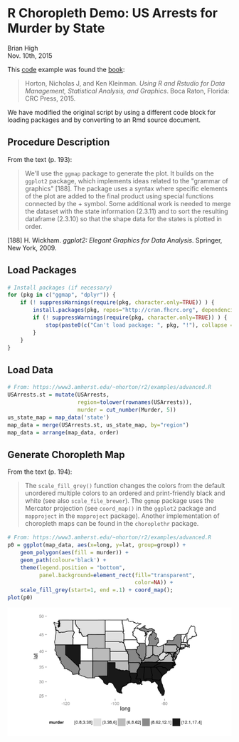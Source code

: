 # R Choropleth Demo: US Arrests for Murder by State
Brian High  
Nov. 10th, 2015  

This [code](https://www3.amherst.edu/~nhorton/r2/examples/advanced.R) example was found the [book](https://www.crcpress.com/Using-R-and-RStudio-for-Data-Management-Statistical-Analysis-and-Graphics/Horton-Kleinman/9781482237368):

> Horton, Nicholas J, and Ken Kleinman. *Using R 
> and Rstudio for Data Management, Statistical 
> Analysis, and Graphics*. Boca Raton, Florida: 
> CRC Press, 2015.

We have modified the original script by using a different code block for loading packages and by converting to an Rmd source document.

## Procedure Description

From the text (p. 193):

> We'll use the `ggmap` package to generate the plot. It builds on the `ggplot2` 
> package, which implements ideas related to the "grammar of graphics" [188]. 
> The package uses a syntax where specific elements of the plot are added to 
> the final product using special functions connected by the + symbol. Some 
> additional work is needed to merge the dataset with the state information 
> (2.3.11) and to sort the resulting dataframe (2.3.10) so that the shape 
> data for the states is plotted in order.

[188] H. Wickham. *ggplot2: Elegant Graphics for Data Analysis*. Springer, New York, 2009.

## Load Packages


```r
# Install packages (if necessary)
for (pkg in c("ggmap", "dplyr")) {
    if (! suppressWarnings(require(pkg, character.only=TRUE)) ) {
        install.packages(pkg, repos="http://cran.fhcrc.org", dependencies=TRUE)
        if (! suppressWarnings(require(pkg, character.only=TRUE)) ) {
            stop(paste0(c("Can't load package: ", pkg, "!"), collapse = ""))
        }
    }
}
```

## Load Data


```r
# From: https://www3.amherst.edu/~nhorton/r2/examples/advanced.R
USArrests.st = mutate(USArrests, 
                      region=tolower(rownames(USArrests)),
                      murder = cut_number(Murder, 5))
us_state_map = map_data('state')
map_data = merge(USArrests.st, us_state_map, by="region")
map_data = arrange(map_data, order)
```

## Generate Choropleth Map

From the text (p. 194):

> The `scale_fill_grey()` function changes the colors from the default 
> unordered multiple colors to an ordered and print-friendly black and white 
> (see also `scale_file_brewer`). The `ggmap` package uses the Mercator 
> projection (see `coord_map()` in the `ggplot2` package and `mapproject` in 
> the `mapproject` package). Another implementation of choropleth maps can be 
> found in the `choroplethr` package.



```r
# From: https://www3.amherst.edu/~nhorton/r2/examples/advanced.R
p0 = ggplot(map_data, aes(x=long, y=lat, group=group)) +
    geom_polygon(aes(fill = murder)) +
    geom_path(colour='black') +
    theme(legend.position = "bottom", 
          panel.background=element_rect(fill="transparent",
                                        color=NA)) +
    scale_fill_grey(start=1, end =.1) + coord_map();
plot(p0)
```

![](choropleth_murder_files/figure-html/choro2-1.png) 
